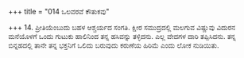 +++
title = "014 ಒಲವರವೆ ಕೌತುಕವು"

+++
14. ಪ್ರೀತಿಯೆಂಬುದು ಬಹಳ ಆಶ್ಚರ್ಯದ ಸಂಗತಿ. ಕ್ಷೀರ ಸಮುದ್ರದಲ್ಲಿ ಮಲಗುವ ವಿಷ್ಣುವು ವಿದುರನ ಮನೆಯೊಳಗೆ ಒಂದು ಗುಟುಕು ಹಾಲಿನಿಂದ ತನ್ನ ಹಸಿವನ್ನು ತಳ್ಳಿದನು. ಎಲ್ಲ ವೇದಗಳ ದಾರಿ ತಪ್ಪಿಸಿದನು. ತನ್ನ ಬಿನ್ನಹದಲ್ಲಿ ತಾನೇ ತನ್ನ ಭಕ್ತನಿಗೆ ಒಲಿದು ಬರುವುದು ಕರುಣೆಯ ಹಿರಿಮೆ ಎಂದು ಲೋಕ ನುಡಿಯಿತು.